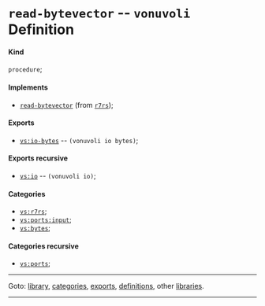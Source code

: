 

<a id='definition__vonuvoli__read-bytevector'></a>

# `read-bytevector` -- `vonuvoli` Definition


<a id='definition__vonuvoli__read-bytevector__kind'></a>

#### Kind

`procedure`;


<a id='definition__vonuvoli__read-bytevector__implements'></a>

#### Implements

 * [`read-bytevector`](../../r7rs/definitions/read-bytevector.md#definition__r7rs__read-bytevector) (from [`r7rs`](../../r7rs/_index.md#library__r7rs));


<a id='definition__vonuvoli__read-bytevector__exports'></a>

#### Exports

 * [`vs:io-bytes`](../../vonuvoli/exports/vs_3a_io-bytes.md#export__vonuvoli__vs_3a_io-bytes) -- `(vonuvoli io bytes)`;


<a id='definition__vonuvoli__read-bytevector__exports-recursive'></a>

#### Exports recursive

 * [`vs:io`](../../vonuvoli/exports/vs_3a_io.md#export__vonuvoli__vs_3a_io) -- `(vonuvoli io)`;


<a id='definition__vonuvoli__read-bytevector__categories'></a>

#### Categories

 * [`vs:r7rs`](../../vonuvoli/categories/vs_3a_r7rs.md#category__vonuvoli__vs_3a_r7rs);
 * [`vs:ports:input`](../../vonuvoli/categories/vs_3a_ports_3a_input.md#category__vonuvoli__vs_3a_ports_3a_input);
 * [`vs:bytes`](../../vonuvoli/categories/vs_3a_bytes.md#category__vonuvoli__vs_3a_bytes);


<a id='definition__vonuvoli__read-bytevector__categories-recursive'></a>

#### Categories recursive

 * [`vs:ports`](../../vonuvoli/categories/vs_3a_ports.md#category__vonuvoli__vs_3a_ports);

----

Goto: [library](../../vonuvoli/_index.md#library__vonuvoli), [categories](../../vonuvoli/categories/_index.md#toc__vonuvoli__categories), [exports](../../vonuvoli/exports/_index.md#toc__vonuvoli__exports), [definitions](../../vonuvoli/definitions/_index.md#toc__vonuvoli__definitions), other [libraries](../../_libraries.md#toc__libraries).

----

